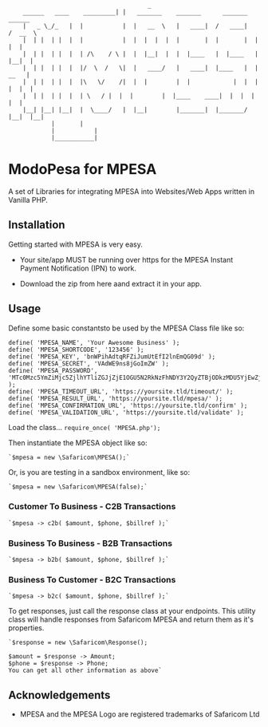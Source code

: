                                            _
		______   ____    _________| |   _______	   _______      _______	   ______
		|   _ \_/_   | 	|           |  |   __  \   |   ____|  /   ____|   /  __  \
		|  | |  | |  | 	|           |  |  |  |  |  |       |  |       |  |  |  |
		|  | |  | |  | 	| /\	/ \ |  |  |__|  |  |  |____   |  |____   |  |__|  |
		|  | |  | |  | 	|/  \  /   \|  |   ____/   |   ____|  |____   |  |   __   |
		|  | |  | |  | 	|\   \/	   /|  |  |        |  |            |  |  |  |  |  |
		|  | |  | |  | 	| \	  / |  |  |        |  |____    ____|  |  |  |  |  |
		|__| |__| |__|	|  \____/   |  |__|        |_______|  |_______/  |__|  |__|
				|	    |
				|           |
				|___________|
						
# ModoPesa for MPESA
A set of Libraries for integrating MPESA into Websites/Web Apps written in Vanilla PHP.

## Installation
Getting started with MPESA is very easy.
* Your site/app MUST be running over https for the MPESA Instant Payment Notification (IPN) to work.

* Download the zip from here aand extract it in your app.

## Usage
Define some basic constantsto be used by the MPESA Class file like so:

	define( 'MPESA_NAME', 'Your Awesome Business' );
	define( 'MPESA_SHORTCODE', '123456' );
	define( 'MPESA_KEY', 'bnWPihAdtqRFZiJumUtEfI2lnEmQG09d' );
	define( 'MPESA_SECRET', 'VAdWE9ns8jGoImZW' );
	define( 'MPESA_PASSWORD', 'MTc0Mzc5YmZiMjc5ZjlhYTliZGJjZjE1OGU5N2RkNzFhNDY3Y2QyZTBjODkzMDU5YjEwZjc4ZTZiNzJhZGExZWQyYzkxOTIwMTcxMDA5MTAxOTMy' );
	define( 'MPESA_TIMEOUT_URL', 'https://yoursite.tld/timeout/' );
	define( 'MPESA_RESULT_URL', 'https://yoursite.tld/mpesa/' );
	define( 'MPESA_CONFIRMATION_URL', 'https://yoursite.tld/confirm' );
	define( 'MPESA_VALIDATION_URL', 'https://yoursite.tld/validate' );

Load the class...
	`require_once( 'MPESA.php');`

Then instantiate the MPESA object like so:

	`$mpesa = new \Safaricom\MPESA();`

Or, is you are testing in a sandbox environment, like so:

	`$mpesa = new \Safaricom\MPESA(false);`

### Customer To Business - C2B Transactions
	`$mpesa -> c2b( $amount, $phone, $billref );`

### Business To Business - B2B Transactions
	`$mpesa -> b2b( $amount, $phone, $billref );`

### Business To Customer - B2C Transactions
	`$mpesa -> b2c( $amount, $phone, $billref );`

To get responses, just call the response class at your endpoints. This utility class will handle responses from Safaricom MPESA and return them as it's properties.

	`$response = new \Safaricom\Response();

	$amount = $response -> Amount;
	$phone = $response -> Phone;
	You can get all other information as above`

## Acknowledgements
* MPESA and the MPESA Logo are registered trademarks of Safaricom Ltd